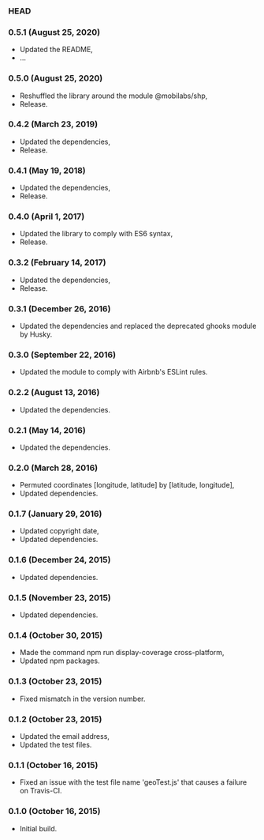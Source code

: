 ### HEAD

### 0.5.1 (August 25, 2020)

  * Updated the README,
  * ...


### 0.5.0 (August 25, 2020)

  * Reshuffled the library around the module @mobilabs/shp,
  * Release.


### 0.4.2 (March 23, 2019)

  * Updated the dependencies,
  * Release.


### 0.4.1 (May 19, 2018)

  * Updated the dependencies,
  * Release.


### 0.4.0 (April 1, 2017)

  * Updated the library to comply with ES6 syntax,
  * Release.


### 0.3.2 (February 14, 2017)

  * Updated the dependencies,
  * Release.


### 0.3.1 (December 26, 2016)

  * Updated the dependencies and replaced the deprecated ghooks module by Husky.


### 0.3.0 (September 22, 2016)

  * Updated the module to comply with Airbnb's ESLint rules.


### 0.2.2 (August 13, 2016)

  * Updated the dependencies.


### 0.2.1 (May 14, 2016)

  * Updated the dependencies.


### 0.2.0 (March 28, 2016)

  * Permuted coordinates [longitude, latitude] by [latitude, longitude],
  * Updated dependencies.


### 0.1.7 (January 29, 2016)

  * Updated copyright date,
  * Updated dependencies.


### 0.1.6 (December 24, 2015)

  * Updated dependencies.


### 0.1.5 (November 23, 2015)

  * Updated dependencies.


### 0.1.4 (October 30, 2015)

  * Made the command npm run display-coverage cross-platform,
  * Updated npm packages.


### 0.1.3 (October 23, 2015)

  * Fixed mismatch in the version number.


### 0.1.2 (October 23, 2015)

  * Updated the email address,
  * Updated the test files.


### 0.1.1 (October 16, 2015)

  * Fixed an issue with the test file name 'geoTest.js' that causes a failure on Travis-CI.


### 0.1.0 (October 16, 2015)

  * Initial build.

